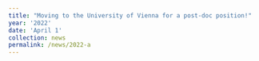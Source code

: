 ```yaml
---
title: "Moving to the University of Vienna for a post-doc position!"
year: '2022'
date: 'April 1'
collection: news
permalink: /news/2022-a
---
```


